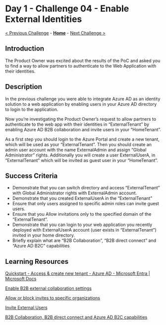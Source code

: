 # Day 1 - Challenge 04 - Enable External Identities

 [< Previous Challenge](./Challenge_D1_03.md) - **[Home](../README.md)** - [Next Challenge >](./Challenge_D1_05.md)

## Introduction

The Product Owner was excited about the results of the PoC and asked you to find a way to allow partners to authenticate to the Web Application with their identities.

## Description

In the previous challenge you were able to integrate Azure AD as an identity solution to a web application by enabling users in your Azure AD directory to login to the application.

Now you’re investigating the Product Owner’s request to allow partners to authenticate to the web app with their identities in “ExternalTenant” by enabling Azure AD B2B collaboration and invite users in your “HomeTenant”.

As a first step you should login to the Azure Portal and create a new tenant, which will be used as your “ExternalTenant”. Then you should create an admin user account with the name ExternalAdmin and assign “Global Administrator” rights. Additionally you will create a  user ExternalUserA, in “ExternalTenant” which will be invited as guest user in your “HomeTenant”.

## Success Criteria

- Demonstrate that you can switch directory and access “ExternalTenant” with Global Administrator rights with ExternalAdmin account.
- Demonstrate that you created  ExternalUserA in the “ExternalTenant”
- Ensure that only users assigned to specific admin roles can invite guest users.
- Ensure that you Allow invitations only to the specified domain of the “ExternalTenant”.
- Demonstrate that you can login to your web application you recently deployed with ExternalUserA account (user exists in “ExternalTenant”) invited in your home directory.
- Briefly explain what are “B2B Collaboration”, “B2B direct connect” and “Azure AD B2C” capabilities

## Learning Resources

[Quickstart - Access & create new tenant - Azure AD - Microsoft Entra | Microsoft Docs](https://docs.microsoft.com/en-us/azure/active-directory/fundamentals/active-directory-access-create-new-tenant)

[Enable B2B external collaboration settings](https://docs.microsoft.com/en-us/azure/active-directory/external-identities/external-collaboration-settings-configure)

[Allow or block invites to specific organizations](https://docs.microsoft.com/en-us/azure/active-directory/external-identities/allow-deny-list)

[Invite External Users](https://docs.microsoft.com/en-us/azure/active-directory/external-identities/add-users-administrator)

[B2B Collaboration, B2B direct connect and Azure AD B2C capabilities](https://docs.microsoft.com/en-us/azure/active-directory/external-identities/external-identities-overview)
